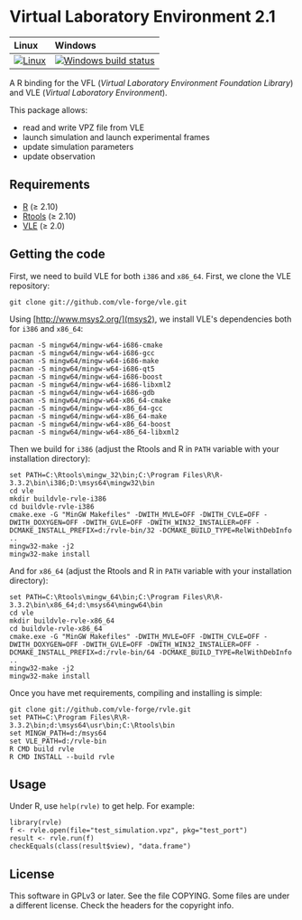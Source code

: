 Virtual Laboratory Environment 2.1
==================================

| Linux | Windows |
| :---- | :---- |
| [![Linux](https://github.com/vle-forge/rvle/actions/workflows/Linux.yml/badge.svg?branch=master)](https://github.com/vle-forge/rvle/actions/workflows/Linux.yml) | [![Windows build status][3]][4] |

[3]: https://ci.appveyor.com/api/projects/status/github/vle-forge/rvle?branch=master&svg=true
[4]: https://ci.appveyor.com/project/vle-forge/rvle?branch=master

A R binding for the VFL (*Virtual Laboratory Environment Foundation Library*) and VLE (*Virtual Laboratory Environment*).

This package allows:
- read and write VPZ file from VLE
- launch simulation and launch experimental frames
- update simulation parameters
- update observation

## Requirements

* [R](http://www.r-project.org) (≥ 2.10)
* [Rtools](https://cran.r-project.org/bin/windows/Rtools/) (≥ 2.10)
* [VLE](http://www.vle-project.org) (≥ 2.0)

## Getting the code

First, we need to build VLE for both `i386` and `x86_64`. First, we clone the VLE repository:

    git clone git://github.com/vle-forge/vle.git

Using [http://www.msys2.org/](msys2), we install VLE's dependencies both for
`i386` and `x86_64`:

    pacman -S mingw64/mingw-w64-i686-cmake
    pacman -S mingw64/mingw-w64-i686-gcc
    pacman -S mingw64/mingw-w64-i686-make
    pacman -S mingw64/mingw-w64-i686-qt5
    pacman -S mingw64/mingw-w64-i686-boost
    pacman -S mingw64/mingw-w64-i686-libxml2
    pacman -S mingw64/mingw-w64-i686-gdb
    pacman -S mingw64/mingw-w64-x86_64-cmake
    pacman -S mingw64/mingw-w64-x86_64-gcc
    pacman -S mingw64/mingw-w64-x86_64-make
    pacman -S mingw64/mingw-w64-x86_64-boost
    pacman -S mingw64/mingw-w64-x86_64-libxml2

Then we build for `i386` (adjust the Rtools and R in `PATH` variable with your
installation directory):

    set PATH=C:\Rtools\mingw_32\bin;C:\Program Files\R\R-3.3.2\bin\i386;D:\msys64\mingw32\bin
    cd vle
    mkdir buildvle-rvle-i386
    cd buildvle-rvle-i386
    cmake.exe -G "MinGW Makefiles" -DWITH_MVLE=OFF -DWITH_CVLE=OFF -DWITH_DOXYGEN=OFF -DWITH_GVLE=OFF -DWITH_WIN32_INSTALLER=OFF -DCMAKE_INSTALL_PREFIX=d:/rvle-bin/32 -DCMAKE_BUILD_TYPE=RelWithDebInfo ..
    mingw32-make -j2
    mingw32-make install

And for `x86_64` (adjust the Rtools and R in `PATH` variable with your
installation directory):

    set PATH=C:\Rtools\mingw_64\bin;C:\Program Files\R\R-3.3.2\bin\x86_64;d:\msys64\mingw64\bin
    cd vle
    mkdir buildvle-rvle-x86_64
    cd buildvle-rvle-x86_64
    cmake.exe -G "MinGW Makefiles" -DWITH_MVLE=OFF -DWITH_CVLE=OFF -DWITH_DOXYGEN=OFF -DWITH_GVLE=OFF -DWITH_WIN32_INSTALLER=OFF -DCMAKE_INSTALL_PREFIX=d:/rvle-bin/64 -DCMAKE_BUILD_TYPE=RelWithDebInfo ..
    mingw32-make -j2
    mingw32-make install

Once you have met requirements, compiling and installing is simple:

    git clone git://github.com/vle-forge/rvle.git
    set PATH=C:\Program Files\R\R-3.3.2\bin;d:\msys64\usr\bin;C:\Rtools\bin
    set MINGW_PATH=d:/msys64
    set VLE_PATH=d:/rvle-bin
    R CMD build rvle
    R CMD INSTALL --build rvle

## Usage

Under R, use `help(rvle)` to get help. For example:

    library(rvle)
    f <- rvle.open(file="test_simulation.vpz", pkg="test_port")
    result <- rvle.run(f)
    checkEquals(class(result$view), "data.frame")

## License

This software in GPLv3 or later. See the file COPYING. Some files are under a
different license. Check the headers for the copyright info.
